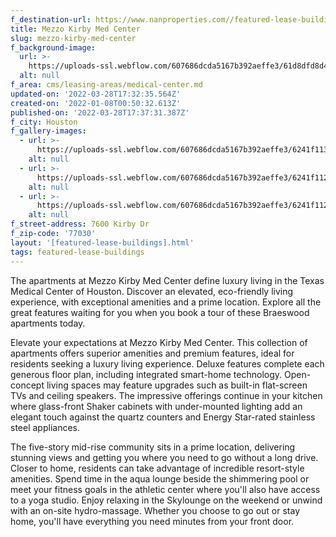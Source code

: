 ```yaml
---
f_destination-url: https://www.nanproperties.com//featured-lease-buildings/mezzo-kirby
title: Mezzo Kirby Med Center
slug: mezzo-kirby-med-center
f_background-image:
  url: >-
    https://uploads-ssl.webflow.com/607686dcda5167b392aeffe3/61d8dfd8d4110683277edac7_68746202.jpeg
  alt: null
f_area: cms/leasing-areas/medical-center.md
updated-on: '2022-03-28T17:32:35.564Z'
created-on: '2022-01-08T00:50:32.613Z'
published-on: '2022-03-28T17:37:31.387Z'
f_city: Houston
f_gallery-images:
  - url: >-
      https://uploads-ssl.webflow.com/607686dcda5167b392aeffe3/6241f113151cce7c042064b2_68746243.jpeg
    alt: null
  - url: >-
      https://uploads-ssl.webflow.com/607686dcda5167b392aeffe3/6241f1124c97bc888a3751d0_68746204.jpeg
    alt: null
  - url: >-
      https://uploads-ssl.webflow.com/607686dcda5167b392aeffe3/6241f11289bc616cc8a8fed9_68746202.jpeg
    alt: null
f_street-address: 7600 Kirby Dr
f_zip-code: '77030'
layout: '[featured-lease-buildings].html'
tags: featured-lease-buildings
---
```


The apartments at Mezzo Kirby Med Center define luxury living in the Texas Medical Center of Houston. Discover an elevated, eco-friendly living experience, with exceptional amenities and a prime location. Explore all the great features waiting for you when you book a tour of these Braeswood apartments today.

Elevate your expectations at Mezzo Kirby Med Center. This collection of apartments offers superior amenities and premium features, ideal for residents seeking a luxury living experience. Deluxe features complete each generous floor plan, including integrated smart-home technology. Open-concept living spaces may feature upgrades such as built-in flat-screen TVs and ceiling speakers. The impressive offerings continue in your kitchen where glass-front Shaker cabinets with under-mounted lighting add an elegant touch against the quartz counters and Energy Star-rated stainless steel appliances.

The five-story mid-rise community sits in a prime location, delivering stunning views and getting you where you need to go without a long drive. Closer to home, residents can take advantage of incredible resort-style amenities. Spend time in the aqua lounge beside the shimmering pool or meet your fitness goals in the athletic center where you'll also have access to a yoga studio. Enjoy relaxing in the Skylounge on the weekend or unwind with an on-site hydro-massage. Whether you choose to go out or stay home, you'll have everything you need minutes from your front door.
